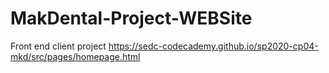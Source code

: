 # MakDental-Project-WEBSite
Front end client project
https://sedc-codecademy.github.io/sp2020-cp04-mkd/src/pages/homepage.html

